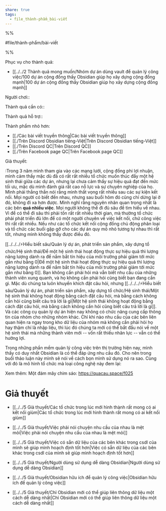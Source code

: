 ```yaml
---  
share: true  
tags:  
  - file_thành-phẩm_bài-viết  
---  
```

  
%%  
#file/thành-phẩm/bài-viết  
%%  
  
Phục vụ cho thành quả:  
- [[../../2 Thành quả mong muốn/Nhóm dự án dùng vault để quản lý công việc/100 dự án cộng đồng thấy Obsidian giúp họ xây dựng cộng đồng mạnh|100 dự án cộng đồng thấy Obsidian giúp họ xây dựng cộng đồng mạnh]]  
  
Người chơi::   
  
Thành quả cần có::  
Thành quả hỗ trợ::  
  
Thành phẩm nhỏ hơn:  
- [[./Các bài viết truyền thông|Các bài viết truyền thông]]  
- [[./Trên Discord Obsidian tiếng-Việt|Trên Discord Obsidian tiếng-Việt]]  
- [[./Trên Discord QC|Trên Discord QC]]  
- [[./Trên Facebook page QC|Trên Facebook page QC]]  
  
  
Giả thuyết:  
  
:Trong 3 năm mình tham gia vào các mạng lưới, cộng đồng phi lợi nhuận, mình cảm thấy mặc dù đã có rất rất nhiều tổ chức muốn thúc đẩy một hệ sinh thái giữa các dự án, nhưng lại chưa cảm thấy sự hiệu quả đạt đến mức tối ưu, mặc dù mình đánh giá rất cao nỗ lực và sự chuyên nghiệp của họ. Mình phải thẳng thắn nói rằng mình thất vọng rất nhiều sau các sự kiện kết nối. Mọi người có biết đến nhau, nhưng sau buổi hôm đó cũng chỉ dừng lại ở đó, không đi xa hơn được. Mình nghĩ rằng nguyên nhân quan trọng nhất là các bên **quá nhiều việc**. Mọi người không thể đi đủ sâu để tìm hiểu về nhau. Vì để có thể đi sâu thì phải tốn rất rất nhiều thời gian, mà thường tổ chức phải phát triển đủ lớn để có một người chuyên về việc kết nối, chứ công việc thì rất rất nhiều. Nếu như các tổ chức kết nối cộng đồng chủ động phân loại và tổ chức các buổi gặp gỡ cho các dự án quy mô nhỏ tương tự nhau thì rất tốt, nhưng mình không thấy được điều đó.  
  
[[../../../⚡Hiểu biết sâu/Quản lý dự án, phát triển sản phẩm, xây dựng tổ chức/Hệ sinh thái/Để một hệ sinh thái hoạt động thực sự hiệu quả thì lượng năng lượng dành ra để nắm bắt tín hiệu của môi trường phải giảm tới mức gần như bằng 0|Để một hệ sinh thái hoạt động thực sự hiệu quả thì lượng năng lượng dành ra để nắm bắt tín hiệu của môi trường phải giảm tới mức gần như bằng 0]]. Bạn không cần phải hỏi mà vẫn biết nhu cầu của những thành viên xung quanh, và họ không cần phải hỏi cũng biết bạn đang cần gì. Mặc dù chúng ta luôn khuyến khích đặt câu hỏi, nhưng [[../../../⚡Hiểu biết sâu/Quản lý dự án, phát triển sản phẩm, xây dựng tổ chức/Hệ sinh thái/Một hệ sinh thái không hoạt động bằng cách đặt câu hỏi, mà bằng cách không cần hỏi cũng biết câu trả lời là gì|Một hệ sinh thái không hoạt động bằng cách đặt câu hỏi, mà bằng cách không cần hỏi cũng biết câu trả lời là gì]]. Và các công cụ quản lý dự án hiện nay không có chức năng cung cấp thông tin của nhóm cho những nhóm khác. Chỉ khi nào nhu cầu của các bên liên quan hiện ra ngay trong kho dữ liệu của nhóm mà không cần phải hỏi họ hay thậm chí là nhập liệu, thì lúc đó chúng ta mới có thể bắt đầu nói về một hệ sinh thái mà những thành viên mới -- vốn rất thiếu nhân lực -- vẫn có thể hưởng lợi.  
  
Trong những phần mềm quản lý công việc trên thị trường hiện nay, mình thấy có duy nhất Obsidian là có thể đáp ứng nhu cầu đó. Cho nên trong buổi thảo luận này mình sẽ nói về cách bọn mình sử dụng nó ra sao. Cùng với đó là mô hình tổ chức mà loại công nghệ này đem lại:   
  
Xem thêm: Một đám mây chim sáo: https://quacau.space/f025  
  
# Giả thuyết  
- [[../../5 Giả thuyết/Các tổ chức trong lúc mới hình thành rất mong có ai kết nối giùm|Các tổ chức trong lúc mới hình thành rất mong có ai kết nối giùm]]  
- [[../../5 Giả thuyết/Việc phải nói chuyện nhu cầu của nhau là mệt mỏi|Việc phải nói chuyện nhu cầu của nhau là mệt mỏi]]  
- [[../../5 Giả thuyết/Việc có sẵn dữ liệu của các bên khác trong csdl của mình sẽ giúp mình hoạch định tốt hơn|Việc có sẵn dữ liệu của các bên khác trong csdl của mình sẽ giúp mình hoạch định tốt hơn]]  
- [[../../5 Giả thuyết/Người dùng sử dụng dễ dàng Obsidian|Người dùng sử dụng dễ dàng Obsidian]]  
- [[../../5 Giả thuyết/Obsidian hữu ích để quản lý công việc|Obsidian hữu ích để quản lý công việc]]  
- [[../../5 Giả thuyết/Chỉ Obsidian mới có thể giúp liên thông dữ liệu một cách dễ dàng nhất|Chỉ Obsidian mới có thể giúp liên thông dữ liệu một cách dễ dàng nhất]]  

